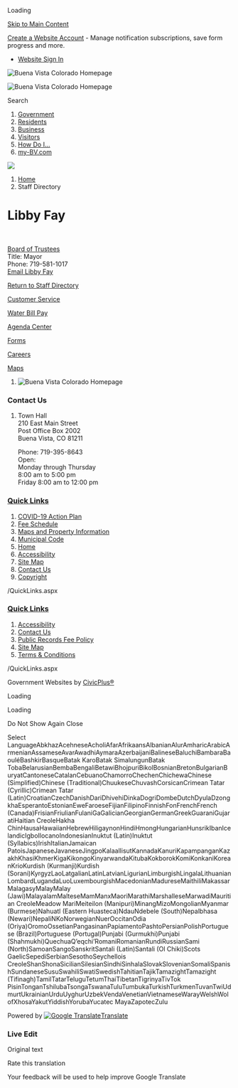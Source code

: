 Loading

[Skip to Main Content](https://www.buenavistaco.gov/directory.aspx?EID=4%2F)

[Create a Website Account](https://www.buenavistaco.gov/MyAccount/ProfileCreate) - Manage notification subscriptions, save form progress and more.   

- [Website Sign In](https://www.buenavistaco.gov/MyAccount)

![Buena Vista Colorado Homepage](https://www.buenavistaco.gov/ImageRepository/Document?documentID=4767)

![Buena Vista Colorado Homepage](https://www.buenavistaco.gov/ImageRepository/Document?documentID=4767)

Search

1. [Government](https://www.buenavistaco.gov/27/Government)
2. [Residents](https://www.buenavistaco.gov/2648/Residents)
3. [Business](https://www.buenavistaco.gov/68/Business)
4. [Visitors](https://www.buenavistaco.gov/2655/Visitors)
5. [How Do I...](https://www.buenavistaco.gov/2526/How-Do-I)
6. [my-BV.com](https://my-bv.com)

<!--THE END-->

![](https://www.buenavistaco.gov/ImageRepository/Document?documentID=4764)

1. [Home](https://www.buenavistaco.gov)
2. Staff Directory

# Libby Fay

 

[Board of Trustees](https://www.buenavistaco.gov/Directory.aspx?DID=4)  
Title: Mayor  
Phone: 719-581-1017  
[Email Libby Fay](mailto:mayorfay@buenavistaco.gov)

[Return to Staff Directory](https://www.buenavistaco.gov/Directory.aspx)

[Customer Service](https://www.buenavistaco.gov/2626/customer-service)

[Water Bill Pay](https://www.municipalonlinepayments.com/buenavistaco)

[Agenda Center](https://www.buenavistaco.gov/AgendaCenter)

[Forms](https://www.buenavistaco.gov/2281/Form-Center)

[Careers](https://www.buenavistaco.gov/2227/Employment-Opportunities)

[Maps](https://www.buenavistaco.gov/2627/Maps)

1. ![Buena Vista Colorado Homepage](https://www.buenavistaco.gov/ImageRepository/Document?documentId=4785)

### Contact Us

1. Town Hall  
   210 East Main Street  
   Post Office Box 2002  
   Buena Vista, CO 81211
   
   Phone: 719-395-8643  
   Open:  
   Monday through Thursday  
   8:00 am to 5:00 pm  
   Friday 8:00 am to 12:00 pm

### [Quick Links](https://www.buenavistaco.gov/QuickLinks.aspx?CID=63%2C57)

1. [COVID-19 Action Plan](https://www.buenavistaco.gov/DocumentCenter/View/3576/Town-of-Buena-Vista-COVID-19-Action-Plan-03-13-2020)
2. [Fee Schedule](https://www.buenavistaco.gov/2600/Fee-Schedule)
3. [Maps and Property Information](https://www.buenavistaco.gov/2221/Maps-and-Property-Information)
4. [Municipal Code](https://library.municode.com/co/buena%20vista/codes/municipal_code)
5. [Home](https://www.buenavistaco.gov)
6. [Accessibility](https://www.buenavistaco.gov/accessibility)
7. [Site Map](https://www.buenavistaco.gov/sitemap.aspx)
8. [Contact Us](https://www.buenavistaco.gov/directory.aspx)
9. [Copyright](https://www.buenavistaco.gov/site/copyright)

/QuickLinks.aspx

### [Quick Links](https://www.buenavistaco.gov/QuickLinks.aspx?CID=64)

1. [Accessibility](https://www.buenavistaco.gov/accessibility)
2. [Contact Us](https://www.buenavistaco.gov/directory)
3. [Public Records Fee Policy](https://www.buenavistaco.gov/2591/Public-Records-Fee-Policy)
4. [Site Map](https://www.buenavistaco.gov/SiteMap)
5. [Terms &amp; Conditions](https://www.buenavistaco.gov/2590/Terms-Conditions)

/QuickLinks.aspx

Government Websites by [CivicPlus®](https://connect.civicplus.com/referral)

Loading

Loading

Do Not Show Again Close

Select LanguageAbkhazAcehneseAcholiAfarAfrikaansAlbanianAlurAmharicArabicArmenianAssameseAvarAwadhiAymaraAzerbaijaniBalineseBaluchiBambaraBaouléBashkirBasqueBatak KaroBatak SimalungunBatak TobaBelarusianBembaBengaliBetawiBhojpuriBikolBosnianBretonBulgarianBuryatCantoneseCatalanCebuanoChamorroChechenChichewaChinese (Simplified)Chinese (Traditional)ChuukeseChuvashCorsicanCrimean Tatar (Cyrillic)Crimean Tatar (Latin)CroatianCzechDanishDariDhivehiDinkaDogriDombeDutchDyulaDzongkhaEsperantoEstonianEweFaroeseFijianFilipinoFinnishFonFrenchFrench (Canada)FrisianFriulianFulaniGaGalicianGeorgianGermanGreekGuaraniGujaratiHaitian CreoleHakha ChinHausaHawaiianHebrewHiligaynonHindiHmongHungarianHunsrikIbanIcelandicIgboIlocanoIndonesianInuktut (Latin)Inuktut (Syllabics)IrishItalianJamaican PatoisJapaneseJavaneseJingpoKalaallisutKannadaKanuriKapampanganKazakhKhasiKhmerKigaKikongoKinyarwandaKitubaKokborokKomiKonkaniKoreanKrioKurdish (Kurmanji)Kurdish (Sorani)KyrgyzLaoLatgalianLatinLatvianLigurianLimburgishLingalaLithuanianLombardLugandaLuoLuxembourgishMacedonianMadureseMaithiliMakassarMalagasyMalayMalay (Jawi)MalayalamMalteseMamManxMaoriMarathiMarshalleseMarwadiMauritian CreoleMeadow MariMeiteilon (Manipuri)MinangMizoMongolianMyanmar (Burmese)Nahuatl (Eastern Huasteca)NdauNdebele (South)Nepalbhasa (Newari)NepaliNKoNorwegianNuerOccitanOdia (Oriya)OromoOssetianPangasinanPapiamentoPashtoPersianPolishPortuguese (Brazil)Portuguese (Portugal)Punjabi (Gurmukhi)Punjabi (Shahmukhi)QuechuaQʼeqchiʼRomaniRomanianRundiRussianSami (North)SamoanSangoSanskritSantali (Latin)Santali (Ol Chiki)Scots GaelicSepediSerbianSesothoSeychellois CreoleShanShonaSicilianSilesianSindhiSinhalaSlovakSlovenianSomaliSpanishSundaneseSusuSwahiliSwatiSwedishTahitianTajikTamazightTamazight (Tifinagh)TamilTatarTeluguTetumThaiTibetanTigrinyaTivTok PisinTonganTshilubaTsongaTswanaTuluTumbukaTurkishTurkmenTuvanTwiUdmurtUkrainianUrduUyghurUzbekVendaVenetianVietnameseWarayWelshWolofXhosaYakutYiddishYorubaYucatec MayaZapotecZulu

Powered by [![Google Translate](https://www.gstatic.com/images/branding/googlelogo/1x/googlelogo_color_42x16dp.png)Translate](https://translate.google.com)

### Live Edit

Original text

Rate this translation

Your feedback will be used to help improve Google Translate